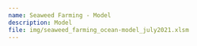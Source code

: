 ```yaml
---
name: Seaweed Farming - Model
description: Model
file: img/seaweed_farming_ocean-model_july2021.xlsm
---
```

